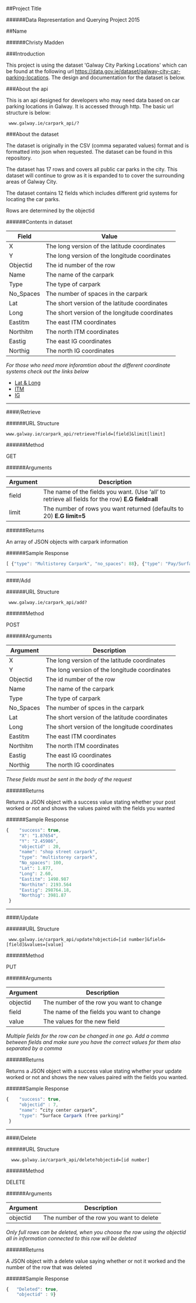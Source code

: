 ##Project Title

######Data Representation and Querying Project 2015

##Name

######Christy Madden

###Introduction

This project is using the dataset 'Galway City Parking Locations' which can be found at the following url https://data.gov.ie/dataset/galway-city-car-parking-locations. The design and documentation for the dataset is below.

###About the api

This is an api designed for developers who may need data based on car parking locations in Galway. It is accessed through http. The basic url structure is below:

     www.galway.ie/carpark_api/?

###About the dataset

The dataset is originally in the CSV (comma separated values) format and is formatted into json when requested. The dataset can be found in this repository.

The dataset has 17 rows and covers all public car parks in the city. This dataset will continue to grow as it is expanded to to cover the surrounding areas of Galway City. 

The dataset contains 12 fields which includes different grid systems for locating the car parks.

Rows are determined by the objectid

######Contents in dataset

|Field|Value|
|---|---|
| X | The long version of the latitude coordinates|
|Y| The long version of the longitude coordinates|
| Objectid |The id number of the row|
|Name|The name of the carpark|
| Type |The type of carpark|
|No_Spaces|The number of spaces in the carpark|
| Lat |The short version of the latitude coordinates|
|Long|The short version of the longitude coordinates|
| Eastitm |The east ITM coordinates|
|Northitm|The north ITM coordinates|
| Eastig |The east IG coordinates|
|Northig|The north IG coordinates|

*For those who need more inforamtion about the different coordinate systems check out the links below*

* [Lat & Long](https://www.learner.org/jnorth/tm/LongitudeIntro.html)
* [ITM](https://en.wikipedia.org/wiki/Irish_Transverse_Mercator)
* [IG](https://en.wikipedia.org/wiki/Irish_grid_reference_system)

---

####/Retrieve

######URL Structure 

    www.galway.ie/carpark_api/retrieve?field=[field]&limit[limit]

######Method

GET 

######Arguments 

|Argument|Description|
|---|---|
| field | The name of the fields you want. (Use ‘all’ to retrieve all fields for the row) **E.G field=all**|
|limit| The number of rows you want returned (defaults to 20) **E.G limit=5**|

######Returns

An array of JSON objects with carpark information

######Sample Response

```javascript
[ {"type": "Multistorey Carpark", "no_spaces": 88}, {"type": "Pay/Surface Carpark", "no_spaces": 100}]
```

---

####/Add

######URL Structure 

     www.galway.ie/carpark_api/add?
    
######Method

POST

######Arguments

|Argument|Description|
|---|---|
| X |The long version of the latitude coordinates|
|Y| The long version of the longitude coordinates|
| Objectid | The id number of the row|
|Name| The name of the carpark|
| Type | The type of carpark|
|No_Spaces| The number of spces in the carpark|
| Lat |The short version of the latitude coordinates|
|Long|The short version of the longitude coordinates|
| Eastitm |The east ITM coordinates|
|Northitm|The north ITM coordinates|
| Eastig |The east IG coordinates|
|Northig|The north IG coordinates|

*These fields must be sent in the body of the request*

######Returns

Returns a JSON object with a success value stating whether your post worked or not and shows the values paired with the fields you wanted

######Sample Response

```javascript
{    "success": true,
     "X": "1.87654", 
     "Y": "2.45986", 
     "objectid" : 20, 
     "name": "shop street carpark", 
     "type": "multistorey carpark",
     "No_spaces": 100,
     "Lat": 1.877,
     "Long": 2.60,
     "Eastitm": 1498.987
     "Northitm": 2193.564
     "Eastig": 298764.18,
     "Northig": 3981.87
 }
```

---

####/Update

######URL Structure 

     www.galway.ie/carpark_api/update?objectid=[id number]&field=[field]&values=[value]
    
######Method

PUT

######Arguments

|Argument|Description|
|---|---|
| objectid  | The number of the row you want to change|
|field | The name of the fields you want to change|
|value  |The values for the new field|

*Multiple fields for the row can be changed in one go. Add a comma between fields and make sure you have the correct values for them also separated by a comma*

######Returns

Returns a JSON object with a success value stating whether your update worked or not and shows the new values paired with the fields you wanted.

######Sample Response

```javascript
{    "success": true, 
     "objectid" : 7, 
     "name": “city center carpark”, 
     "type": “Surface Carpark (free parking)”
 }
```

---

####/Delete

######URL Structure

      www.galway.ie/carpark_api/delete?objectid=[id number]
     
######Method

DELETE 

######Arguments

|Argument|Description|
|---|---|
|objectid| The number of the row you want to delete|

*Only full rows can be deleted, when you choose the row using the objectid all in information connected to this row will be deleted*

######Returns

A JSON object with a delete value saying whether or not it worked and the number of the row that was deleted

######Sample Response

```javascript
{   "Deleted": true, 
    "objectid" : 9}
```







